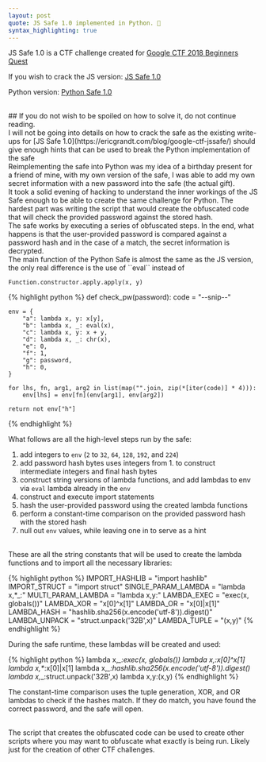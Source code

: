 ```yaml
---
layout: post
quote: JS Safe 1.0 implemented in Python. 🐍
syntax_highlighting: true
---
```


JS Safe 1.0 is a CTF challenge created for 
[Google CTF 2018 Beginners Quest](https://gctf-2018.appspot.com/#beginners/)

If you wish to crack the JS version: 
[JS Safe 1.0](https://storage.googleapis.com/gctf-2018-attachments/7a50da3856dc766fc167a3a9395e86bdcecabefc1f67c53f0b5d4a660f17cd50)

Python version: [Python Safe 1.0](https://github.com/LatvianPython/Python-Safe-1.0/blob/master/encrypted_data.py)

<br>
## If you do not wish to be spoiled on how to solve it, do not continue reading.


<br>
I will not be going into details on how to crack the safe as the existing write-ups 
for [JS Safe 1.0](https://ericgrandt.com/blog/google-ctf-jssafe/) 
should give enough hints that can be used to break the Python implementation
of the safe

<br>
Reimplementing the safe into Python was my idea of a birthday present for a friend of mine,
with my own version of the safe, I was able to add my own secret information with a new password
into the safe (the actual gift).

<br>
It took a solid evening of hacking to understand the inner workings of the JS Safe enough 
to be able to create the same challenge for Python. The hardest part was writing 
the script that would create the obfuscated code that will check the
provided password against the stored hash.

<br>
The safe works by executing a series of obfuscated steps. In the end, what happens is that
the user-provided password is compared against a password hash and in the case of a match,
the secret information is decrypted.

<br>
The main function of the Python Safe is almost the same as the JS version, the only real difference
is the use of ``eval`` instead of 

``Function.constructor.apply.apply(x, y)`` 

{% highlight python %}
def check_pw(password):
    code = "--snip--"

    env = {
        "a": lambda x, y: x[y],
        "b": lambda x, _: eval(x),
        "c": lambda x, y: x + y,
        "d": lambda x, _: chr(x),
        "e": 0,
        "f": 1,
        "g": password,
        "h": 0,
    }

    for lhs, fn, arg1, arg2 in list(map("".join, zip(*[iter(code)] * 4))):
        env[lhs] = env[fn](env[arg1], env[arg2])

    return not env["h"]
{% endhighlight %}


What follows are all the high-level steps run by the safe:

1. add integers to `env` (`2` to `32`, `64`, `128`, `192`, and `224`)
1. add password hash bytes uses integers from 1. to construct intermediate integers and final hash bytes
1. construct string versions of lambda functions, and add lambdas to env via `eval` lambda already 
  in the `env`
1. construct and execute import statements
1. hash the user-provided password using the created lambda functions
1. perform a constant-time comparison on the provided password hash with the stored hash
1. null out `env` values, while leaving one in to serve as a hint


<br>
These are all the string constants that will be used to create the lambda functions
and to import all the necessary libraries:

{% highlight python %}
IMPORT_HASHLIB = "import hashlib"
IMPORT_STRUCT = "import struct"
SINGLE_PARAM_LAMBDA = "lambda x,*_:"
MULTI_PARAM_LAMBDA = "lambda x,y:"
LAMBDA_EXEC = "exec(x, globals())"
LAMBDA_XOR = "x[0]^x[1]"
LAMBDA_OR = "x[0]|x[1]"
LAMBDA_HASH = "hashlib.sha256(x.encode('utf-8')).digest()"
LAMBDA_UNPACK = "struct.unpack('32B',x)"
LAMBDA_TUPLE = "(x,y)"
{% endhighlight %}

During the safe runtime, these lambdas will be created and used:

{% highlight python %}
lambda x,*_:exec(x, globals())
lambda x,*_:x[0]^x[1]
lambda x,*_:x[0]|x[1]
lambda x,*_:hashlib.sha256(x.encode('utf-8')).digest()
lambda x,*_:struct.unpack('32B',x)
lambda x,y:(x,y)
{% endhighlight %}

The constant-time comparison uses the tuple generation, XOR, and OR lambdas to check 
if the hashes match. If they do match, you have found the correct password, and the safe will open.

<br>
The script that creates the obfuscated code can be used to create other scripts 
where you may want to obfuscate what exactly is being run. 
Likely just for the creation of other CTF challenges.